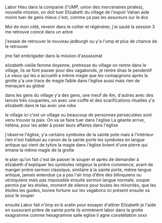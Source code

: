 Labor Hieu dans la companie (l'UMP, union des mercenaires pirates), nouvelle mission, on doit tuer Elizabeth du village de l'espoir
Vahan aide
moins tuer de gens mieux c'est, comme ça pas les assureurs sur le dos

Moi de mon côté, revenir dans le collier et régénérer, j'ai sauté la session 3
me retrouve coincé dans un arbre

j'essaie de retrouver le nouveau jedburgh ou y'a l'ump et plus de chance de le retrouver

jme fait embrigader dans la mission d'assassinat

elizabeth vieille femme doyenne, pretresse du village
on rentre dans le village, ils se font passer pour des vagabonds, je rentre dnas le pendentif
Le vieux qui les a accueilli a même magie que les comapgnons après la grotte
y'a une trace de magie faible dans l'église aussi mais rien de menaçant au global

dans les gens du village y'a des gens, une meuf de 4m, d'autres avec des lances très coupantes, un avec une coiffe et des scarifications rituelles
y'a elizabeth dans le tas avec une robe

le village ici c'est un village ou beaucoup de personnes persecutées sont venu trouver la paix.
On va se faire tuer dans l'eglise
La géante arrive, héléna, pour les aider à poser leurs affaires dans l'église

j'observe l'église, y'a certains symboles de la sainte pote mais à l'intérieur rien n'est habituel au canon de la sainte porte
les symboles en langue antique qui vient de tytios
la magie dans l'église bvient d'une pierre qui émane la même magie de la grotte

le plan qu'on fait c'est de passer le souper et après de demander à elizabeth d'expliquer les symboles religieux
la prière commence, avant de manger
prière sermon classique, similaire à la sainte porte, même langue antique, jamais entendue
ça a pas l'air trop d'être des bllinquiens ou utrinquiens mais pas impossible
ensuite sermon langue normale, souper permis par les étoiles, moment de silence pour toutes les minorités, que les étoiles les guides, bonne fortune sur les vagabons ici présent
ensuite va pour le souper

ensuite Labor fait n'iimp en b aratin pour essayer d'attirer Elizabeth
je l'aide en sussurant prière de sainte porte
ils emmènent labor dans la grotte exagramme comme hexagramme salle eglise
il agne constellation
oxxx